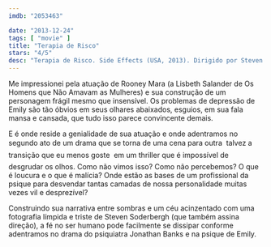 ```yaml
---
imdb: "2053463"

date: "2013-12-24"
tags: [ "movie" ]
title: "Terapia de Risco"
stars: "4/5"
desc: "Terapia de Risco. Side Effects (USA, 2013). Dirigido por Steven Soderbergh. Escrito por Scott Z. Burns. Com Rooney Mara, Carmen Pelaez, Marin Ireland, Channing Tatum, Polly Draper, Ann Dowd, Haraldo Alvarez, Jude Law, James Martinez."
---
```

Me impressionei pela atuação de Rooney Mara (a Lisbeth Salander de Os Homens que Não Amavam as Mulheres) e sua construção de um personagem frágil mesmo que insensível. Os problemas de depressão de Emily são tão óbvios em seus olhares abaixados, esguios, em sua fala mansa e cansada, que tudo isso parece convincente demais.

E é onde reside a genialidade de sua atuação e onde adentramos no segundo ato de um drama que se torna de uma cena para outra  talvez a transição que eu menos goste  em um thriller que é impossível de desgrudar os olhos. Como não vimos isso? Como não percebemos? O que é loucura e o que é malícia? Onde estão as bases de um profissional da psique para desvendar tantas camadas de nossa personalidade muitas vezes vil e desprezível?

Construindo sua narrativa entre sombras e um céu acinzentado com uma fotografia límpida e triste de Steven Soderbergh (que também assina direção), a fé no ser humano pode facilmente se dissipar conforme adentramos no drama do psiquiatra Jonathan Banks e na psique de Emily.

